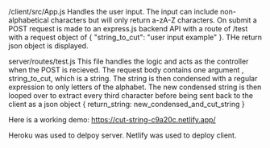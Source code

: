 
/client/src/App.js
Handles the user input. The input can include non-alphabetical characters but will only return a-zA-Z characters.
On submit a POST request is made to an express.js backend API with a route of /test with a request object of { "string_to_cut": "user input example" }.
THe return json object is displayed.

server/routes/test.js
This file handles the logic and acts as the controller when the POST is recieved. The request body contains one argument , string_to_cut, which is a string. The string is then condensed with a regular expression to only letters of the alphabet. The new condensed string is then looped over to extract every third character before being sent back to the client as a json object { return_string: new_condensed_and_cut_string }


Here is a working demo:
https://cut-string-c9a20c.netlify.app/


Heroku was used to delpoy server.
Netlify was used to deploy client.

